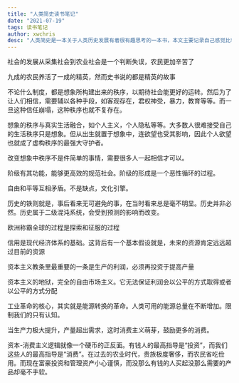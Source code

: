 ```yaml
---
title: "人类简史读书笔记"
date: "2021-07-19"
tags: 读书笔记
author: xwchris
desc: "人类简史是一本关于人类历史发展有着很有趣思考的一本书，本文主要记录自己感觉比较重要的点，以待后面自己查阅和回忆"
---
```


社会的发展从采集社会到农业社会是一个判断失误，农民更加辛苦了

九成的农民养活了一成的精英，然而史书说的都是精英的故事

不论什么制度，都是想象所构建出来的秩序，以期待社会能更好的运转。然后为了让人们相信，需要辅以各种手段，如客观存在，君权神受，暴力，教育等等。而一旦这种信任崩塌，这种秩序也就不复存在。

想象的秩序与真实生活融合，如个人主义，个人隐私等等。大多数人很难接受自己的生活秩序只是想象。但从出生就置于想象中，连欲望也受其影响，因此个人欲望也就成了虚构秩序的最强大守护者。

改变想象中秩序不是件简单的事情，需要很多人一起相信才可以。

阶级有其功能，能够更高效的规范社会。阶级的形成是一个恶性循环的过程。

自由和平等互相矛盾。不是缺点，文化引擎。

历史的铁则就是，事后看来无可避免的事，在当时看来总是毫不明显。历史并非必然。历史属于二级混沌系统，会受到预测的影响而改变。

欧洲称霸全球的过程是探索和征服的过程

信用是现代经济体系的基础。这背后有一个基本假设就是，未来的资源肯定远远超过目前的资源

资本主义教条里最重要的一条是生产的利润，必须再投资于提高产量

资本主义的地狱，完全的自由市场主义。它无法保证利润会以公平的方式取得或者以公平的方式分配

工业革命的核心，其实就是能源转换的革命。人类可用的能源总量在不断增加。限制我们的只有认知。

当生产力极大提升，产量超出需求，这时消费主义萌芽，鼓励更多的消费。

资本-消费主义逻辑就像一个硬币的正反面。有钱人的最高指导是“投资”，而我们这些人的最高指导是“消费”。在过去的农业时代，贵族极度奢侈，而农民省吃俭用。而现在富豪投资和管理资产小心谨慎，而没那么有钱的人买起没那么需要的产品却毫不手软。